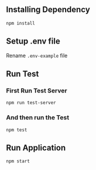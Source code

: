 ## Installing Dependency

```npm install```

## Setup .env file
Rename ```.env-example``` file

## Run Test

### First Run Test Server

```npm run test-server```

### And then run the Test

```npm test```

## Run Application

```npm start```
